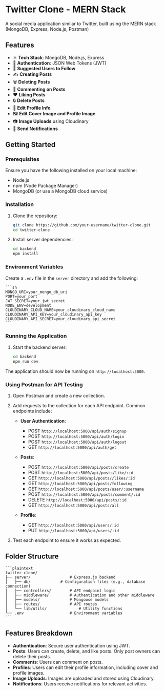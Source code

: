 
# Twitter Clone - MERN Stack

A social media application similar to Twitter, built using the MERN stack (MongoDB, Express, Node.js, Postman) 

## Features

- ⚛️ **Tech Stack**: MongoDB, Node.js, Express
- 🔐 **Authentication**: JSON Web Tokens (JWT)
- 👥 **Suggested Users to Follow**
- ✍️ **Creating Posts**
- 🗑️ **Deleting Posts**
- 💬 **Commenting on Posts**
- ❤️ **Liking Posts**
- 🔒 **Delete Posts** 
- 📝 **Edit Profile Info**
- 🖼️ **Edit Cover Image and Profile Image**
- 📷 **Image Uploads** using Cloudinary
- 🔔 **Send Notifications**

## Getting Started

### Prerequisites

Ensure you have the following installed on your local machine:

- Node.js
- npm (Node Package Manager)
- MongoDB (or use a MongoDB cloud service)
### Installation

1. Clone the repository:

    ```sh
    git clone https://github.com/your-username/twitter-clone.git
    cd twitter-clone
    ```
2. Install server dependencies:

    ```sh
    cd backend
    npm install
    ```
### Environment Variables

Create a `.env` file in the `server` directory and add the following:

    ```sh
    MONGO_URI=your_mongo_db_uri
    PORT=your_port
    JWT_SECRET=your_jwt_secret
    NODE_ENV=development
    CLOUDINARY_CLOUD_NAME=your_cloudinary_cloud_name
    CLOUDINARY_API_KEY=your_cloudinary_api_key
    CLOUDINARY_API_SECRET=your_cloudinary_api_secret
    ```
### Running the Application

1. Start the backend server:

    ```sh
    cd backend
    npm run dev
    ```
The application should now be running on `http://localhost:5000`.

### Using Postman for API Testing

1. Open Postman and create a new collection.

2. Add requests to the collection for each API endpoint. Common endpoints include:

    - **User Authentication**: 
        - POST `http://localhost:5000/api/auth/signup`
        - POST `http://localhost:5000/api/auth/login`
        - POST `http://localhost:5000/api/auth/logout`
        - GET `http://localhost:5000/api/auth/get`
          
    - **Posts**: 
        - POST `http://localhost:5000/api/posts/create`
        - POST `http://localhost:5000/api/posts/like/:id`
        - GET `http://localhost:5000/api/posts//likes/:id`
        - GET `http://localhost:5000/api/posts/following`
        - GET `http://localhost:5000/api/posts/user/:username`
        - POST `http://localhost:5000/api/posts/comment/:id`
        - DELETE `http://localhost:5000/api/posts/:id`
        - GET `http://localhost:5000/api/posts/all`
          
    - **Profile**: 
        - GET `http://localhost:5000/api/users/:id`
        - PUT `http://localhost:5000/api/users/:id`

3. Test each endpoint to ensure it works as expected.

## Folder Structure

    ```plaintext
    twitter-clone/
    ├── server/                 # Express.js backend
    │   ├── db/             # Configuration files (e.g., database connection)
    │   ├── controllers/        # API endpoint logic
    │   ├── middleware/         # Authentication and other middleware
    │   ├── models/             # Mongoose models
    │   ├── routes/             # API routes
    │   └── lib/utils/              # Utility functions
    └── .env                    # Environment variables
    ```

  ## Features Breakdown

- **Authentication**: Secure user authentication using JWT.
- **Posts**: Users can create, delete, and like posts. Only post owners can delete their posts.
- **Comments**: Users can comment on posts.
- **Profiles**: Users can edit their profile information, including cover and profile images.
- **Image Uploads**: Images are uploaded and stored using Cloudinary.
- **Notifications**: Users receive notifications for relevant activities.





